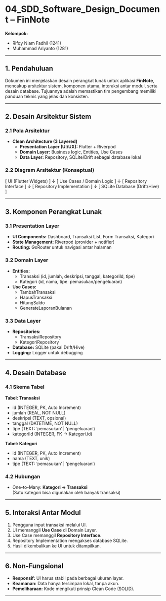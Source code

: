 # 04_SDD_Software_Design_Document – FinNote
**Kelompok:**  
- Rifqy Niam Fadhil (1241)  
- Muhammad Ariyanto (1281)  
---

## 1. Pendahuluan
Dokumen ini menjelaskan desain perangkat lunak untuk aplikasi **FinNote**, mencakup arsitektur sistem, komponen utama, interaksi antar modul, serta desain database. Tujuannya adalah memastikan tim pengembang memiliki panduan teknis yang jelas dan konsisten.

---

## 2. Desain Arsitektur Sistem

### 2.1 Pola Arsitektur
- **Clean Architecture (3 Layered)**
  - **Presentation Layer (UI/UX):** Flutter + Riverpod
  - **Domain Layer:** Business logic, Entities, Use Cases
  - **Data Layer:** Repository, SQLite/Drift sebagai database lokal

### 2.2 Diagram Arsitektur (Konseptual)
[ UI (Flutter Widgets) ]
↓
[ Use Cases / Domain Logic ]
↓
[ Repository Interface ]
↓
[ Repository Implementation ]
↓
[ SQLite Database (Drift/Hive) ]

---

## 3. Komponen Perangkat Lunak

### 3.1 Presentation Layer
- **UI Components:** Dashboard, Transaksi List, Form Transaksi, Kategori
- **State Management:** Riverpod (provider + notifier)
- **Routing:** GoRouter untuk navigasi antar halaman

### 3.2 Domain Layer
- **Entities:**
  - Transaksi (id, jumlah, deskripsi, tanggal, kategoriId, tipe)
  - Kategori (id, nama, tipe: pemasukan/pengeluaran)
- **Use Cases:**
  - TambahTransaksi
  - HapusTransaksi
  - HitungSaldo
  - GenerateLaporanBulanan

### 3.3 Data Layer
- **Repositories:**
  - TransaksiRepository
  - KategoriRepository
- **Database:** SQLite (pakai Drift/Hive)
- **Logging:** Logger untuk debugging

---

## 4. Desain Database

### 4.1 Skema Tabel
**Tabel: Transaksi**
- id (INTEGER, PK, Auto Increment)
- jumlah (REAL, NOT NULL)
- deskripsi (TEXT, opsional)
- tanggal (DATETIME, NOT NULL)
- tipe (TEXT: ‘pemasukan’ | ‘pengeluaran’)
- kategoriId (INTEGER, FK → Kategori.id)

**Tabel: Kategori**
- id (INTEGER, PK, Auto Increment)
- nama (TEXT, unik)
- tipe (TEXT: ‘pemasukan’ | ‘pengeluaran’)

### 4.2 Hubungan
- One-to-Many: **Kategori → Transaksi**  
  (Satu kategori bisa digunakan oleh banyak transaksi)

---

## 5. Interaksi Antar Modul
1. Pengguna input transaksi melalui UI.  
2. UI memanggil **Use Case** di Domain Layer.  
3. Use Case memanggil **Repository Interface**.  
4. Repository Implementation mengakses database SQLite.  
5. Hasil dikembalikan ke UI untuk ditampilkan.  

---

## 6. Non-Fungsional
- **Responsif:** UI harus stabil pada berbagai ukuran layar.  
- **Keamanan:** Data hanya tersimpan lokal, tanpa akun.  
- **Pemeliharaan:** Kode mengikuti prinsip Clean Code (SOLID).  

---
